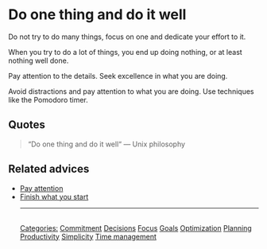 # Do one thing and do it well

Do not try to do many things, focus on one and dedicate your effort to it.

When you try to do a lot of things, you end up doing nothing, or at least nothing well done.

Pay attention to the details. Seek excellence in what you are doing.

Avoid distractions and pay attention to what you are doing. Use techniques like the Pomodoro timer.

## Quotes

> “Do one thing and do it well“ — Unix philosophy

## Related advices

- [Pay attention](../Pay%20attention/index.md)
- [Finish what you start](../Finish%20what%20you%20start/index.md)<hr/><br/>[Categories:](Categories/index.md) [Commitment](Categories/Commitment.md) [Decisions](Categories/Decisions.md) [Focus](Categories/Focus.md) [Goals](Categories/Goals.md) [Optimization](Categories/Optimization.md) [Planning](Categories/Planning.md) [Productivity](Categories/Productivity.md) [Simplicity](Categories/Simplicity.md) [Time management](Categories/Time%20management.md)